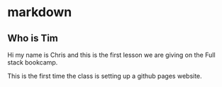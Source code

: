 # markdown

## Who is Tim

Hi my name is Chris and this is the first lesson we are giving on the Full stack bookcamp.

This is the first time the class is setting up a github pages website.
